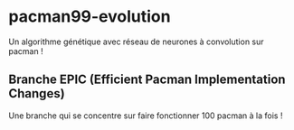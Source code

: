 # pacman99-evolution
Un algorithme génétique avec réseau de neurones à convolution sur pacman !

## Branche EPIC (Efficient Pacman Implementation Changes)
Une branche qui se concentre sur faire fonctionner 100 pacman à la fois !
